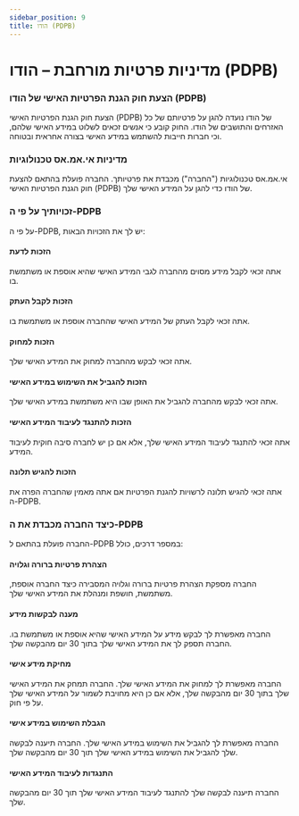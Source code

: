 ```yaml
---
sidebar_position: 9
title: הודו (PDPB)
---
```


# מדיניות פרטיות מורחבת – הודו (PDPB) 

### הצעת חוק הגנת הפרטיות האישי של הודו (PDPB)

הצעת חוק הגנת הפרטיות האישי (PDPB) של הודו נועדה להגן על פרטיותם של כל האזרחים והתושבים של הודו. החוק קובע כי אנשים זכאים לשלוט במידע האישי שלהם, וכי חברות חייבות להשתמש במידע האישי בצורה אחראית ובטוחה.

### מדיניות אי.אמ.אס טכנולוגיות

אי.אמ.אס טכנולוגיות ("החברה") מכבדת את פרטיותך. החברה פועלת בהתאם להצעת חוק הגנת הפרטיות האישי (PDPB) של הודו כדי להגן על המידע האישי שלך.

### זכויותיך על פי ה-PDPB

על פי ה-PDPB, יש לך את הזכויות הבאות:

#### הזכות לדעת

אתה זכאי לקבל מידע מסוים מהחברה לגבי המידע האישי שהיא אוספת או משתמשת בו.

#### הזכות לקבל העתק

אתה זכאי לקבל העתק של המידע האישי שהחברה אוספת או משתמשת בו.

#### הזכות למחוק

אתה זכאי לבקש מהחברה למחוק את המידע האישי שלך.

#### הזכות להגביל את השימוש במידע האישי

אתה זכאי לבקש מהחברה להגביל את האופן שבו היא משתמשת במידע האישי שלך.

#### הזכות להתנגד לעיבוד המידע האישי

אתה זכאי להתנגד לעיבוד המידע האישי שלך, אלא אם כן יש לחברה סיבה חוקית לעיבוד המידע.

#### הזכות להגיש תלונה

אתה זכאי להגיש תלונה לרשויות להגנת הפרטיות אם אתה מאמין שהחברה הפרה את ה-PDPB.

### כיצד החברה מכבדת את ה-PDPB

החברה פועלת בהתאם ל-PDPB במספר דרכים, כולל:

#### הצהרת פרטיות ברורה וגלויה

החברה מספקת הצהרת פרטיות ברורה וגלויה המסבירה כיצד החברה אוספת, משתמשת, חושפת ומנהלת את המידע האישי שלך.

#### מענה לבקשות מידע

החברה מאפשרת לך לבקש מידע על המידע האישי שהיא אוספת או משתמשת בו. החברה תספק לך את המידע האישי שלך בתוך 30 יום מהבקשה שלך.

#### מחיקת מידע אישי

החברה מאפשרת לך למחוק את המידע האישי שלך. החברה תמחק את המידע האישי שלך בתוך 30 יום מהבקשה שלך, אלא אם כן היא מחויבת לשמור על המידע האישי שלך על פי חוק.

#### הגבלת השימוש במידע אישי

החברה מאפשרת לך להגביל את השימוש במידע האישי שלך. החברה תיענה לבקשה שלך להגביל את השימוש במידע האישי שלך תוך 30 יום מהבקשה שלך.

#### התנגדות לעיבוד המידע האישי

החברה תיענה לבקשה שלך להתנגד לעיבוד המידע האישי שלך תוך 30 יום מהבקשה שלך.
